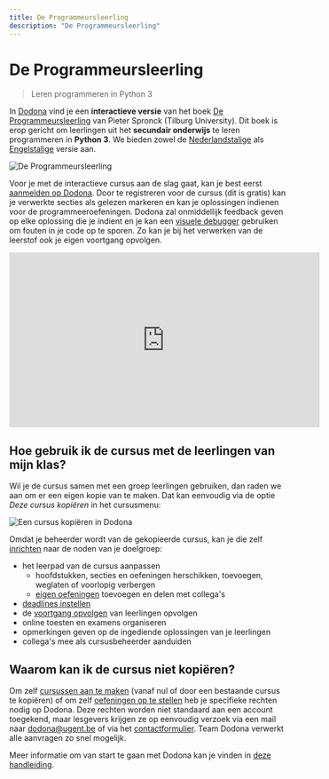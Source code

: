 ```yaml
---
title: De Programmeursleerling
description: "De Programmeursleerling"
---
```


# De Programmeursleerling

> Leren programmeren in Python 3

In [Dodona](https://dodona-edu.github.io/nl/guides/getting-started/) vind je een **interactieve versie** van het boek [De Programmeursleerling](http://www.spronck.net/pythonbook/dutchindex.xhtml) van Pieter Spronck (Tilburg University). Dit boek is erop gericht om leerlingen uit het **secundair onderwijs** te leren programmeren in **Python 3**. We bieden zowel de [Nederlandstalige](https://dodona.ugent.be/nl/courses/293/) als [Engelstalige](https://dodona.ugent.be/nl/courses/293/) versie aan.

![De Programmeursleerling](./codersapprentice.png)

Voor je met de interactieve cursus aan de slag gaat, kan je best eerst [aanmelden op Dodona](../teachers/getting-started/#aanmelden). Door te registreren voor de cursus (dit is gratis) kan je verwerkte secties als gelezen markeren en kan je oplossingen indienen voor de programmeeroefeningen. Dodona zal onmiddellijk feedback geven op elke oplossing die je indient en je kan een [visuele debugger](http://www.pythontutor.com/) gebruiken om fouten in je code op te sporen. Zo kan je bij het verwerken van de leerstof ook je eigen voortgang opvolgen.

<iframe width="560" height="315" src="https://www.youtube.com/embed/CGdVEJk1Y9s" frameborder="0" allow="accelerometer; autoplay; encrypted-media; gyroscope; picture-in-picture" allowfullscreen></iframe>

## Hoe gebruik ik de cursus met de leerlingen van mijn klas?

Wil je de cursus samen met een groep leerlingen gebruiken, dan raden we aan om er een eigen kopie van te maken. Dat kan eenvoudig via de optie *Deze cursus kopiëren* in het cursusmenu:

![Een cursus kopiëren in Dodona](./course-copy-nl.png)

Omdat je beheerder wordt van de gekopieerde cursus, kan je die zelf [inrichten](https://dodona-edu.github.io/nl/guides/getting-started/) naar de noden van je doelgroep:

- het leerpad van de cursus aanpassen
  - hoofdstukken, secties en oefeningen herschikken, toevoegen, weglaten of voorlopig verbergen
  - [eigen oefeningen](https://dodona-edu.github.io/nl/guides/new-exercise-repo/) toevoegen en delen met collega's
- [deadlines instellen](https://dodona-edu.github.io/nl/guides/getting-started/#een-cursus-opstellen)
- de [voortgang opvolgen](https://dodona-edu.github.io/nl/guides/getting-started/#je-cursus-gebruiken) van leerlingen opvolgen
- online toesten en examens organiseren
- opmerkingen geven op de ingediende oplossingen van je leerlingen
- collega's mee als cursusbeheerder aanduiden

## Waarom kan ik de cursus niet kopiëren?

Om zelf [cursussen aan te maken](https://dodona-edu.github.io/nl/guides/getting-started/#een-cursus-aanmaken) (vanaf nul of door een bestaande cursus te kopiëren) of om zelf [oefeningen op te stellen](https://dodona-edu.github.io/nl/guides/new-exercise-repo/) heb je specifieke rechten nodig op Dodona. Deze rechten worden niet standaard aan een account toegekend, maar lesgevers krijgen ze op eenvoudig verzoek via een mail naar <dodona@ugent.be> of via het [contactformulier](https://dodona.ugent.be/nl/contact). Team Dodona verwerkt alle aanvragen zo snel mogelijk.

Meer informatie om van start te gaan met Dodona kan je vinden in [deze handleiding](/nl/guides/teachers/getting-started).
